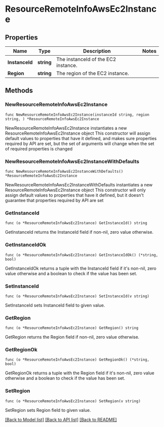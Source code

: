 # ResourceRemoteInfoAwsEc2Instance

## Properties

Name | Type | Description | Notes
------------ | ------------- | ------------- | -------------
**InstanceId** | **string** | The instanceId of the EC2 instance. | 
**Region** | **string** | The region of the EC2 instance. | 

## Methods

### NewResourceRemoteInfoAwsEc2Instance

`func NewResourceRemoteInfoAwsEc2Instance(instanceId string, region string, ) *ResourceRemoteInfoAwsEc2Instance`

NewResourceRemoteInfoAwsEc2Instance instantiates a new ResourceRemoteInfoAwsEc2Instance object
This constructor will assign default values to properties that have it defined,
and makes sure properties required by API are set, but the set of arguments
will change when the set of required properties is changed

### NewResourceRemoteInfoAwsEc2InstanceWithDefaults

`func NewResourceRemoteInfoAwsEc2InstanceWithDefaults() *ResourceRemoteInfoAwsEc2Instance`

NewResourceRemoteInfoAwsEc2InstanceWithDefaults instantiates a new ResourceRemoteInfoAwsEc2Instance object
This constructor will only assign default values to properties that have it defined,
but it doesn't guarantee that properties required by API are set

### GetInstanceId

`func (o *ResourceRemoteInfoAwsEc2Instance) GetInstanceId() string`

GetInstanceId returns the InstanceId field if non-nil, zero value otherwise.

### GetInstanceIdOk

`func (o *ResourceRemoteInfoAwsEc2Instance) GetInstanceIdOk() (*string, bool)`

GetInstanceIdOk returns a tuple with the InstanceId field if it's non-nil, zero value otherwise
and a boolean to check if the value has been set.

### SetInstanceId

`func (o *ResourceRemoteInfoAwsEc2Instance) SetInstanceId(v string)`

SetInstanceId sets InstanceId field to given value.


### GetRegion

`func (o *ResourceRemoteInfoAwsEc2Instance) GetRegion() string`

GetRegion returns the Region field if non-nil, zero value otherwise.

### GetRegionOk

`func (o *ResourceRemoteInfoAwsEc2Instance) GetRegionOk() (*string, bool)`

GetRegionOk returns a tuple with the Region field if it's non-nil, zero value otherwise
and a boolean to check if the value has been set.

### SetRegion

`func (o *ResourceRemoteInfoAwsEc2Instance) SetRegion(v string)`

SetRegion sets Region field to given value.



[[Back to Model list]](../README.md#documentation-for-models) [[Back to API list]](../README.md#documentation-for-api-endpoints) [[Back to README]](../README.md)


